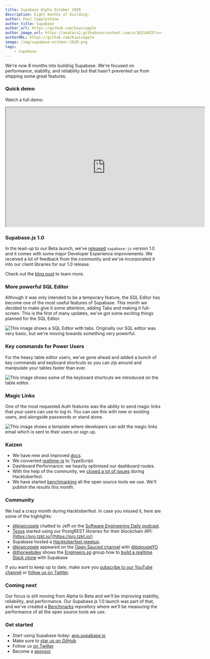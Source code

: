 ```yaml
---
title: Supabase Alpha October 2020
description: Eight months of building.
author: Paul Copplestone
author_title: Supabase
author_url: https://github.com/kiwicopple
author_image_url: https://avatars2.githubusercontent.com/u/10214025?s=400&u=c6775be2ae667e2acae3ccd347fed62bb3f5b3e7&v=4
authorURL: https://github.com/kiwicopple
image: /img/supabase-october-2020.png
tags: 
    - supabase
---
```


We're now 8 months into building Supabase. We're focused on performance, stability, and reliability but that hasn't prevented us from shipping some great features.

<!--truncate-->

### Quick demo

Watch a full demo:

<iframe className="w-full video-with-border" width="640" height="385" src="https://www.youtube.com/embed/1gNDMMsUPI0" frameBorder="1" allow="accelerometer; autoplay; clipboard-write; encrypted-media; gyroscope; picture-in-picture" allowFullScreen></iframe>


### Supabase.js 1.0

In the lead-up to our Beta launch, we've [released](https://supabase.io/blog/2020/10/30/improved-dx) `supabase-js` version 1.0 and it comes with some major Developer Experience improvements. We received a lot of feedback from the community and we've incorporated it into our client libraries for our 1.0 release.

Check out the [blog post](https://supabase.io/blog/2020/10/30/improved-dx) to learn more.

### More powerful SQL Editor

Although it was only intended to be a temporary feature, the SQL Editor has become one of the most useful features of Supabase. This month we decided to make give it some attention, adding Tabs and making it full-screen. This is the first of many updates, we've got some exciting things planned for the SQL Editor.

![This image shows a SQL Editor with tabs. Originally our SQL editor was very basic, but we're moving towards something very powerful.](/img/sql-editor.png)

### Key commands for Power Users

For the heavy table editor users, we've gone ahead and added a bunch of key commands and keyboard shortcuts so you can zip around and manipulate your tables faster than ever. 

![This image shows some of the keyboard shortcuts we introduced on the table editor.](/img/keyboard-shortcuts.png)

### Magic Links

One of the most requested Auth features was the ability to send magic links that your users can use to log in. You can use this with new or existing users, and alongside passwords or stand alone.

![This image shows a template where developers can edit the magic links email which is sent to their users on sign up.](/img/magic-links.png)


### Kaizen

- We have new and improved [docs](https://supabase.io/docs/client/supabase-client).
- We converted [realtime-js](https://github.com/supabase/realtime-js/) to TypeScript.
- Dashboard Performance: we heavily optimised our dashboard routes.
- With the help of the community, we [closed a lot of issues](https://github.com/orgs/supabase/projects/5) during Hacktoberfest.
- We have started [benchmarking](https://github.com/supabase/benchmarks) all the open source tools we use. We'll publish the results this month.

### Community

We had a crazy month during Hacktoberfest. In case you missed it, here are some of the highlights:

- [@kiwicopple](https://twitter.com/kiwicopple) chatted to Jeff on the [Software Engineering Daily podcast](https://softwareengineeringdaily.com/2020/10/15/supabase-open-source-firebase-with-paul-copplestone/).
- [Tezos](https://twitter.com/TezosBakingBad/status/1318212875035512835) started using our PostgREST libraries for their blockchain API: [https://pro.tzkt.io/](https://pro.tzkt.io/)
- Supabase hosted a [Hacktoberfest meetup](https://www.youtube.com/watch?v=3_xRLTjvEiE).
- [@kiwicopple](https://twitter.com/kiwicopple) appeared on the [Open Sauced channel](https://www.youtube.com/watch?v=PHmiWXDx9-w) with [@bdougieYO](https://twitter.com/bdougieYO)
- [@thorwebdev](https://twitter.com/thorwebdev) shows the [Engineers.sg](http://engineers.sg) group how to [build a realtime Slack clone](https://engineers.sg/video/building-a-slack-clone-with-authentication-and-realtime-data-syncing-using-supabase-io-singaporejs--4119) with Supabase

If you want to keep up to date, make sure you [subscribe to our YouTube channel](https://www.youtube.com/channel/UCNTVzV1InxHV-YR0fSajqPQ) or [follow us on Twitter](https://twitter.com/supabase_io).


### Coming next

Our focus is still moving from Alpha to Beta and we'll be improving stability, reliability, and performance. Our Supabase.js 1.0 launch was part of that, and we've created a [Benchmarks](https://github.com/supabase/benchmarks/) repository where we'll be measuring the performance of all the open source tools we use.

### Get started

- Start using Supabase today: [app.supabase.io](https://app.supabase.io/)
- Make sure to [star us on GitHub](https://github.com/supabase/supabase)
- Follow us [on Twitter](https://twitter.com/supabase_io)
- Become a [sponsor](https://github.com/sponsors/supabase)

